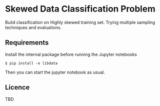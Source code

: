 # Skewed Data Classification Problem

Build classification on Highly skewed training set. Trying multiple 
sampling techniques and evaluations.

## Requirements

Install the internal package before running the Jupyter notebooks 

```
$ pip install -e libdata
```

Then you can start the jupyter notebook as usual.

## Licence

TBD
